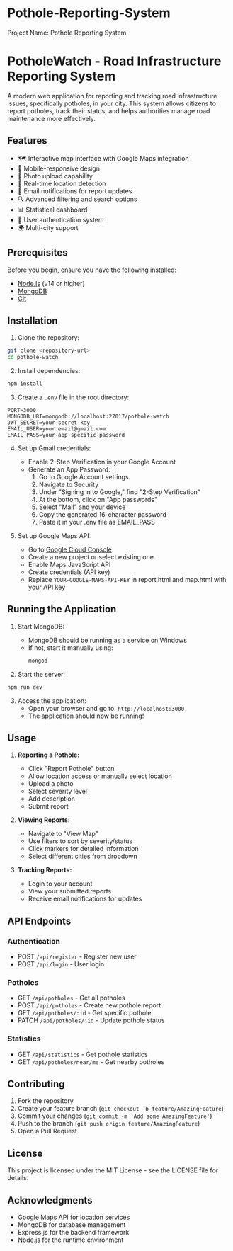 # Pothole-Reporting-System
 Project Name: Pothole Reporting System
 # PotholeWatch - Road Infrastructure Reporting System

A modern web application for reporting and tracking road infrastructure issues, specifically potholes, in your city. This system allows citizens to report potholes, track their status, and helps authorities manage road maintenance more effectively.

## Features

- 🗺️ Interactive map interface with Google Maps integration
- 📱 Mobile-responsive design
- 📸 Photo upload capability
- 📍 Real-time location detection
- 📧 Email notifications for report updates
- 🔍 Advanced filtering and search options
- 📊 Statistical dashboard
- 👤 User authentication system
- 🌍 Multi-city support

## Prerequisites

Before you begin, ensure you have the following installed:
- [Node.js](https://nodejs.org/) (v14 or higher)
- [MongoDB](https://www.mongodb.com/try/download/community)
- [Git](https://git-scm.com/downloads)

## Installation

1. Clone the repository:
```bash
git clone <repository-url>
cd pothole-watch
```

2. Install dependencies:
```bash
npm install
```

3. Create a `.env` file in the root directory:
```env
PORT=3000
MONGODB_URI=mongodb://localhost:27017/pothole-watch
JWT_SECRET=your-secret-key
EMAIL_USER=your.email@gmail.com
EMAIL_PASS=your-app-specific-password
```

4. Set up Gmail credentials:
   - Enable 2-Step Verification in your Google Account
   - Generate an App Password:
     1. Go to Google Account settings
     2. Navigate to Security
     3. Under "Signing in to Google," find "2-Step Verification"
     4. At the bottom, click on "App passwords"
     5. Select "Mail" and your device
     6. Copy the generated 16-character password
     7. Paste it in your .env file as EMAIL_PASS

5. Set up Google Maps API:
   - Go to [Google Cloud Console](https://console.cloud.google.com/)
   - Create a new project or select existing one
   - Enable Maps JavaScript API
   - Create credentials (API key)
   - Replace `YOUR-GOOGLE-MAPS-API-KEY` in report.html and map.html with your API key

## Running the Application

1. Start MongoDB:
   - MongoDB should be running as a service on Windows
   - If not, start it manually using:
     ```bash
     mongod
     ```

2. Start the server:
```bash
npm run dev
```

3. Access the application:
   - Open your browser and go to: `http://localhost:3000`
   - The application should now be running!

## Usage

1. **Reporting a Pothole:**
   - Click "Report Pothole" button
   - Allow location access or manually select location
   - Upload a photo
   - Select severity level
   - Add description
   - Submit report

2. **Viewing Reports:**
   - Navigate to "View Map"
   - Use filters to sort by severity/status
   - Click markers for detailed information
   - Select different cities from dropdown

3. **Tracking Reports:**
   - Login to your account
   - View your submitted reports
   - Receive email notifications for updates

## API Endpoints

### Authentication
- POST `/api/register` - Register new user
- POST `/api/login` - User login

### Potholes
- GET `/api/potholes` - Get all potholes
- POST `/api/potholes` - Create new pothole report
- GET `/api/potholes/:id` - Get specific pothole
- PATCH `/api/potholes/:id` - Update pothole status

### Statistics
- GET `/api/statistics` - Get pothole statistics
- GET `/api/potholes/near/me` - Get nearby potholes

## Contributing

1. Fork the repository
2. Create your feature branch (`git checkout -b feature/AmazingFeature`)
3. Commit your changes (`git commit -m 'Add some AmazingFeature'`)
4. Push to the branch (`git push origin feature/AmazingFeature`)
5. Open a Pull Request

## License

This project is licensed under the MIT License - see the LICENSE file for details.

## Acknowledgments

- Google Maps API for location services
- MongoDB for database management
- Express.js for the backend framework
- Node.js for the runtime environment 
